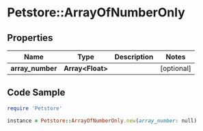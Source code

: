 # Petstore::ArrayOfNumberOnly

## Properties

Name | Type | Description | Notes
------------ | ------------- | ------------- | -------------
**array_number** | **Array&lt;Float&gt;** |  | [optional] 

## Code Sample

```ruby
require 'Petstore'

instance = Petstore::ArrayOfNumberOnly.new(array_number: null)
```


